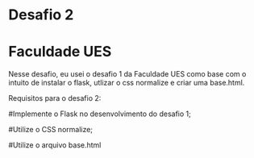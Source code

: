 # Desafio 2
# Faculdade UES
Nesse desafio, eu usei o desafio 1 da Faculdade UES como base com o intuito de instalar o flask, utlizar o css normalize e criar uma base.html.

Requisitos para o desafio 2:

#Implemente o Flask no desenvolvimento do desafio 1;

#Utilize o CSS normalize; 

#Utilize o arquivo base.html
